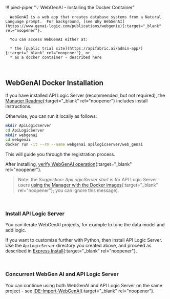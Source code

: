 !!! pied-piper ":bulb: WebGenAI - Installing the Docker Container"

      WebGenAI is a web app that creates database systems from a Natural Language prompt.  For background, [see Why WebGenAI](https://www.genai-logic.com/publications/webgenie){:target="_blank" rel="noopener"}.
      
      You can access WebGenAI either at:
      
      * the [public trial site](https://apifabric.ai/admin-app/){:target="_blank" rel="noopener"}, or 
      * as a docker container - described here
      
&nbsp;

## WebGenAI Docker Installation

If you have installed API Logic Server (recommended, but not required), the [Manager Readme](Manager.md){:target="_blank" rel="noopener"} includes install instructions.

Otherwise, you can run it locally as follows:

```bash title="Run the WebGenAI Docker Container"
mkdir ApiLogicServer
cd ApiLogicServer
mkdir webgenai
cd webgenai
docker run -it --rm --name webgenai apilogicserver/web_genai
```

This will guide you through the registration process.  

After installing, [verify WebGenAI operation](WebGenAI-verify.md){:target="_blank" rel="noopener"}.
  
> Note: the *Suggestion: ApiLogicServer start* is for API Logic Server users [using the Manager with the Docker images](Manager.md#manager-using-docker){:target="_blank" rel="noopener"}; you can ignore this message).

&nbsp;

### Install API Logic Server

You can iterate WebGenAI projects, for example to tune the data model and add logic.

If you want to customize further with Python, then install API Logic Server.  Use the `ApiLogicServer` directory you created above, and proceed as described in [Express Install](Install-Express.md){:target="_blank" rel="noopener"}.

&nbsp;

### Concurrent WebGen AI and API Logic Server

You can continue using both WebGenAI and API Logic Server on the same project - see [IDE-Import-WebGenAI](IDE-Import-WebGenAI.md){:target="_blank" rel="noopener"}.
